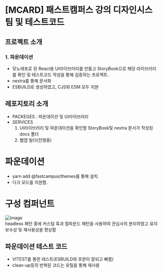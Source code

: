 # [MCARD] 패스트캠퍼스 강의 디자인시스팀 및 테스트코드

## 프로젝트 소개
### 1. 파운데이션
- 모노레포로 된 React용 UI라이브러리를 만들고 StoryBook으로 해당 라이브러리를 확인 및 테스트코드 작성을 통해 검증하는 프로젝트.
- nextra를 통해 문서화
- ESBUILD로 생성하였고, CJS와 ESM 모두 지원


## 레포지토리 소개
- PACKEGES : 파운데이션 및 UI라이브러리
- SERVICES
  1. UI라이브러리 및 파운데이션을 확인할 StoryBook및 nextra 문서가 작성된 docs 폴더
  2. 웹앱 빌더(진행중)
              

# 파운데이션
- yarn add @fastcampus/themes를 통해 설치
- 다크 모드를 지원함.


# 구성 컴퍼넌트
![image](https://github.com/suhong99/fast-designFront/assets/120103909/40d95c7d-8a5b-4b75-9d1f-3fd8544f9690)   
headless 패턴 중에 커스텀 훅과 컴파운드 패턴을 사용하여 관심사의 분리하였고 유지보수성 및 재사용성을 향상함

## 파운데이션 테스트 코드
- VITEST를 통한 테스트(ESBUILD와 호완이 잘되고 빠름)
- clean-up등의 반복된 코드는 유틸을 통해 재사용
